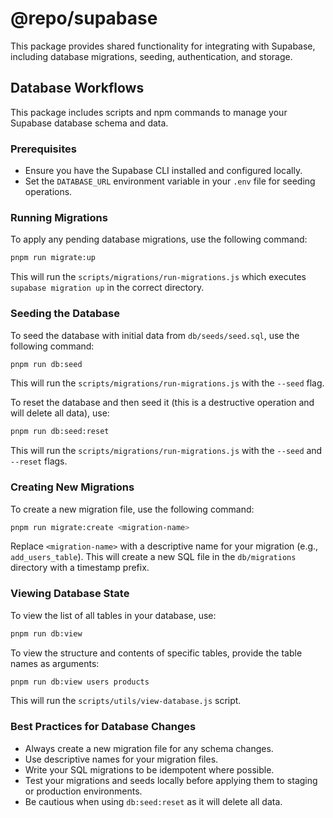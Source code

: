 # @repo/supabase

This package provides shared functionality for integrating with Supabase, including database migrations, seeding, authentication, and storage.

## Database Workflows

This package includes scripts and npm commands to manage your Supabase database schema and data.

### Prerequisites

- Ensure you have the Supabase CLI installed and configured locally.
- Set the `DATABASE_URL` environment variable in your `.env` file for seeding operations.

### Running Migrations

To apply any pending database migrations, use the following command:

```bash
pnpm run migrate:up
```

This will run the `scripts/migrations/run-migrations.js` which executes `supabase migration up` in the correct directory.

### Seeding the Database

To seed the database with initial data from `db/seeds/seed.sql`, use the following command:

```bash
pnpm run db:seed
```

This will run the `scripts/migrations/run-migrations.js` with the `--seed` flag.

To reset the database and then seed it (this is a destructive operation and will delete all data), use:

```bash
pnpm run db:seed:reset
```

This will run the `scripts/migrations/run-migrations.js` with the `--seed` and `--reset` flags.

### Creating New Migrations

To create a new migration file, use the following command:

```bash
pnpm run migrate:create <migration-name>
```

Replace `<migration-name>` with a descriptive name for your migration (e.g., `add_users_table`). This will create a new SQL file in the `db/migrations` directory with a timestamp prefix.

### Viewing Database State

To view the list of all tables in your database, use:

```bash
pnpm run db:view
```

To view the structure and contents of specific tables, provide the table names as arguments:

```bash
pnpm run db:view users products
```

This will run the `scripts/utils/view-database.js` script.

### Best Practices for Database Changes

- Always create a new migration file for any schema changes.
- Use descriptive names for your migration files.
- Write your SQL migrations to be idempotent where possible.
- Test your migrations and seeds locally before applying them to staging or production environments.
- Be cautious when using `db:seed:reset` as it will delete all data.
